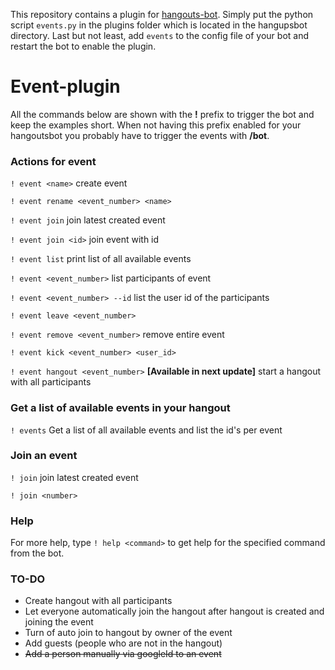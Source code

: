 This repository contains a plugin for [hangouts-bot](https://github.com/hangoutsbot/hangoutsbot). Simply put the python script ```events.py``` in the plugins folder which is located in the hangupsbot directory. Last but not least, add ```events``` to the config file of your bot and restart the bot to enable the plugin.

# Event-plugin

All the commands below are shown with the **!** prefix to trigger the bot and keep the examples short. When not having this prefix enabled for your hangoutsbot you probably have to trigger the events with **/bot**.

### Actions for **event**

```! event <name>``` create event

```! event rename <event_number> <name>```

```! event join``` join latest created event

```! event join <id>``` join event with id

```! event list``` print list of all available events

```! event <event_number>``` list participants of event

```! event <event_number> --id``` list the user id of the participants

```! event leave <event_number>```

```! event remove <event_number>``` remove entire event

```! event kick <event_number> <user_id>```

```! event hangout <event_number>``` **[Available in next update]** start a hangout with all participants


### Get a list of available events in your hangout


```! events``` Get a list of all available events and list the id's per event

### Join an event



```! join``` join latest created event

```! join <number>```

### Help

For more help, type ```! help <command>``` to get help for the specified command from the bot.


### TO-DO

- Create hangout with all participants
- Let everyone automatically join the hangout after hangout is created and joining the event
- Turn of auto join to hangout by owner of the event
- Add guests (people who are not in the hangout)
- ~~Add a person manually via googleId to an event~~
